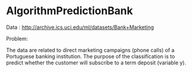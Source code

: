 # AlgorithmPredictionBank

Data : http://archive.ics.uci.edu/ml/datasets/Bank+Marketing

Problem:

The data are related to direct marketing campaigns (phone calls) of a Portuguese banking institution. The purpose of the classification is to predict whether the customer will subscribe to a term deposit (variable y).
